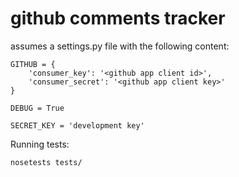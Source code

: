 github comments tracker
=======================

assumes a settings.py file with the following content:

```
GITHUB = {
	'consumer_key': '<github app client id>',
	'consumer_secret': '<github app client key>'
}

DEBUG = True

SECRET_KEY = 'development key'
```

Running tests:
```
nosetests tests/
```
